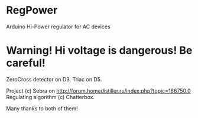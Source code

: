 # RegPower
Arduino Hi-Power regulator for AC devices

__Warning! Hi voltage is dangerous! Be careful!__
=================================================

ZeroCross detector on D3.
Triac on D5.

Project (c) Sebra on http://forum.homedistiller.ru/index.php?topic=166750.0  
Regulating algorithm (c) Chatterbox.   

Many thanks to both of them!

